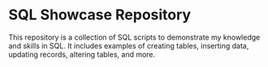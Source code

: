 # SQL Showcase Repository

This repository is a collection of SQL scripts to demonstrate my knowledge and skills in SQL. It includes examples of creating tables, inserting data, updating records, altering tables, and more.